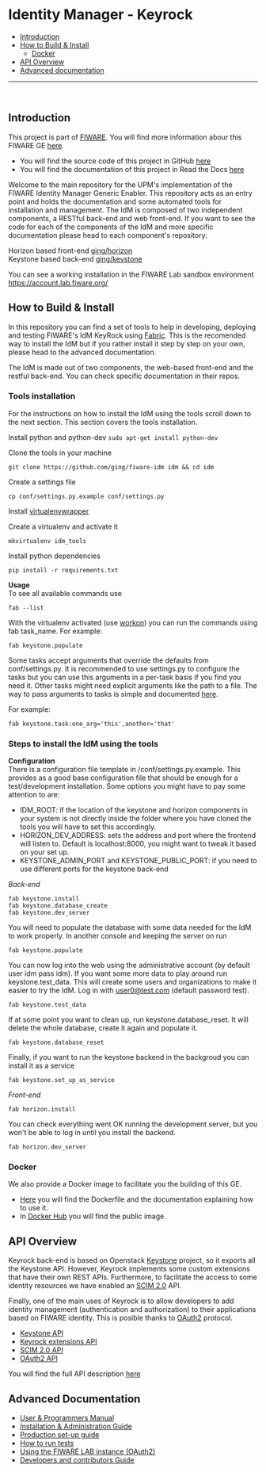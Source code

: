 # Identity Manager - Keyrock

+ [Introduction](#def-introduction)
+ [How to Build & Install](#def-build)
    - [Docker](#def-docker)
+ [API Overview](#def-api)
+ [Advanced documentation](#def-advanced)

---

<br>

<a name="def-introduction"></a>
## Introduction

This project is part of [FIWARE](http://fiware.org). You will find more information abour this FIWARE GE [here](http://catalogue.fiware.org/enablers/identity-management-keyrock).

- You will find the source code of this project in GitHub [here](https://github.com/ging/fiware-idm)
- You will find the documentation of this project in Read the Docs [here](http://fiware-idm.readthedocs.org/)

Welcome to the main repository for the UPM's implementation of the FIWARE Identity Manager Generic Enabler. This repository acts as an entry point and holds the documentation and some automated tools for installation and management. The IdM is composed of two independent components, a RESTful back-end and web front-end. If you want to see the code for each of the components of the IdM and more specific documentation please head to each component's repository:  

Horizon based front-end [ging/horizon](https://github.com/ging/horizon)  
Keystone based back-end [ging/keystone](https://github.com/ging/keystone)    

You can see a working installation in the FIWARE Lab sandbox environment https://account.lab.fiware.org/ 


<a name="def-build"></a>
## How to Build & Install

In this repository you can find a set of tools to help in developing, deploying and testing FIWARE's IdM KeyRock using [Fabric](http://www.fabfile.org/). This is the recomended way to install the IdM but if you rather install it step by step on your own, please head to the advanced documentation.

The IdM is made out of two components, the web-based front-end and the restful back-end. You can check specific documentation in their repos.


### Tools installation
For the instructions on how to install the IdM using the tools scroll down to the next section. This section covers the tools installation.

Install python and python-dev
`sudo apt-get install python-dev `

Clone the tools in your machine  
```
git clone https://github.com/ging/fiware-idm idm && cd idm
```

Create a settings file
```
cp conf/settings.py.example conf/settings.py
```

Install [virtualenvwrapper](https://virtualenvwrapper.readthedocs.org/en/latest/index.html)

Create a virtualenv and activate it
```
mkvirtualenv idm_tools
```
Install python dependencies
```
pip install -r requirements.txt
```


**Usage**  
To see all available commands use 
```
fab --list
```

With the virtualenv activated (use [workon](https://virtualenvwrapper.readthedocs.org/en/latest/command_ref.html?highlight=workon)) you can run the commands using fab task_name.
For example: 
```
fab keystone.populate
```

Some tasks accept arguments that override the defaults from conf/settings.py. It is recommended to use settings.py to configure the tasks but you can use this arguments in a per-task basis if you find you need it. Other tasks might need explicit arguments like the path to a file. The way to pass arguments to tasks is simple and documented [here](http://docs.fabfile.org/en/1.10/tutorial.html#task-arguments).

For example: 
```
fab keystone.task:one_arg='this',another='that'
```

### Steps to install the IdM using the tools

**Configuration**  
There is a configuration file template in /conf/settings.py.example. This provides as a good base configuration file that should be enough for a test/development installation. Some options you might have to pay some attention to are:
* IDM_ROOT: if the location of the keystone and horizon components in your system is not directly inside the folder where you have cloned the tools you will have to set this accordingly.
* HORIZON_DEV_ADDRESS: sets the address and port where the frontend will listen to. Default is localhost:8000, you might want to tweak it based on your set up.
* KEYSTONE_ADMIN_PORT and KEYSTONE_PUBLIC_PORT: if you need to use different ports for the keystone back-end

*Back-end*  
```
fab keystone.install
fab keystone.database_create
fab keystone.dev_server
```
You will need to populate the database with some data needed for the IdM to work properly. In another console and keeping the server on run
```
fab keystone.populate
```
You can now log into the web using the administrative account (by default user idm pass idm). If you want some more data to play around run keystone.test_data. This will create some users and organizations to make it easier to try the IdM. Log in with user0@test.com (default password test).
```
fab keystone.test_data
```
If at some point you want to clean up, run keystone.database_reset. It will delete the whole database, create it again and populate it.
```
fab keystone.database_reset
```
Finally, if you want to run the keystone backend in the backgroud you can install it as a service

```
fab keystone.set_up_as_service
```

*Front-end*  
```
fab horizon.install
```
You can check everything went OK running the development server, but you won't be able to log in until you install the backend.
```
fab horizon.dev_server
```

<a name="def-docker"></a>
### Docker

We also provide a Docker image to facilitate you the building of this GE.

- [Here](https://github.com/ging/fiware-idm/tree/master/docker) you will find the Dockerfile and the documentation explaining how to use it.
- In [Docker Hub](https://hub.docker.com/r/ging/fiware-idm/) you will find the public image.

<a name="def-api"></a>
## API Overview

Keyrock back-end is based on Openstack [Keystone](http://docs.openstack.org/developer/keystone/) project, so it exports all the Keystone API. However, Keyrock implements some custom extensions that have their own REST APIs. Furthermore, to facilitate the access to some identity resources we have enabled an [SCIM 2.0](http://www.simplecloud.info/) API. 

Finally, one of the main uses of Keyrock is to allow developers to add identity management (authentication and authorization) to their applications based on FIWARE identity. This is posible thanks to [OAuth2](http://oauth.net/2/) protocol.

 - [Keystone API](http://developer.openstack.org/api-ref-identity-v3.html)
 - [Keyrock extensions API](http://docs.keyrock.apiary.io/#reference/keystone-extensions)
 - [SCIM 2.0 API](http://docs.keyrock.apiary.io/#reference/scim-2.0)
 - [OAuth2 API](http://fiware-idm.readthedocs.org/en/latest/oauth2/)

You will find the full API description [here](http://docs.keyrock.apiary.io/)

<a name="def-advanced"></a>
## Advanced Documentation

  - [User & Programmers Manual](http://fiware-idm.readthedocs.org/en/latest/user_guide/)
  - [Installation & Administration Guide](http://fiware-idm.readthedocs.org/en/latest/admin_guide/)
  - [Production set-up guide](http://fiware-idm.readthedocs.org/en/latest/setup/)
  - [How to run tests](http://fiware-idm.readthedocs.org/en/latest/admin_guide#end-to-end-testing)
  - [Using the FIWARE LAB instance (OAuth2)](http://fiware-idm.readthedocs.org/en/latest/oauth2/)
  - [Developers and contributors Guide](http://fiware-idm.readthedocs.org/en/latest/developer_guide/)